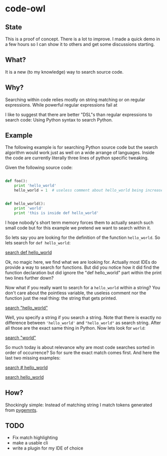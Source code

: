 code-owl
========

State
-----
This is a proof of concept.  There is a lot to improve.  I made a quick demo in a few hours so I can show it to others and get some discussions starting.

What?
-----

It is a new (to my knowledge) way to search source code.

Why?
----
Searching within code relies mostly on string matching or on regular expressions.
While powerful regular expressions fail at


 I like to suggest that there are better "DSL"s than regular expressions to search code: Using Python syntax to search Python.


Example
-------
The following example is for searching Python source code but the search algorithm would work just as well on a wide arrange of languages. Inside the code are currently literally three lines of python specific tweaking.


Given the following source code:

```python

def foo():
    print 'hello_world'
    hello_world = 1  # useless comment about hello_world being increased


def hello_world():
    print 'world'
    print 'this is inside def hello_world'
```


I hope nobody's short term memory forces them to actually search such small code but for this example we pretend we want to search within it.

So lets say you are looking for the definition of the function `hello_world`. So lets search for `def hello_world`:

[search def hello_world](https://github.com/FlorianLudwig/code-owl/raw/master/doc/search_1.png)


Ok, no magic here, we find what we are looking for.  Actually most IDEs do provide a way to search for functions.  But did you notice how it did find the function declaration but did ignore the "def hello_world" part within the print two lines further down?

Now what if you really want to search for a `hello_world` within a string? You don't care about the pointless variable, the useless comment nor the function just the real thing: the string that gets printed.

[search "hello_world"](https://github.com/FlorianLudwig/code-owl/raw/master/doc/search_2.png)

Well, you specify a string if you search a string. Note that there is exactly no difference between `'hello_world'` and `"hello_world"` as search string.  After all those are the exact same thing in Python.  Now lets look for `world`:

[search "world"](https://github.com/FlorianLudwig/code-owl/raw/master/doc/search_3.png)

So much today is about relevance why are most code searches sorted in order of occurrence?  So for sure the exact match comes first.  And here the last two missing examples:


[search # hello_world](https://github.com/FlorianLudwig/code-owl/raw/master/doc/search_4.png)

[search hello_world](https://github.com/FlorianLudwig/code-owl/raw/master/doc/search_5.png)


How?
----
Shockingly simple: Instead of matching string I match tokens generated from [pygemnts](http://pygments.org/).

TODO
----

 * Fix match highlighting
 * make a usable cli
 * write a plugin for my IDE of choice
